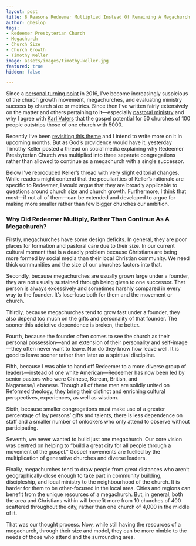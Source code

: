 ```yaml
---
layout: post
title: 8 Reasons Redeemer Multiplied Instead Of Remaining A Megachurch
author: gheslop
tags:
- Redeemer Presbyterian Church
- Megachurch
- Church Size
- Church Growth
- Timothy Keller
image: assets/images/timothy-keller.jpg
featured: true
hidden: false

---
```

Since a [personal turning point](https://rekindle.co.za/content/some-misgivings-about-andrew-heards-lifeboat-analogy/ "Misgivings About Church Growth Emphasis") in 2016, I’ve become increasingly suspicious of the church growth movement, megachurches, and evaluating ministry success by church size or metrics. Since then I’ve written fairly extensively on the matter and others pertaining to it—especially [pastoral ministry](https://africa.thegospelcoalition.org/article/pastor-why-do-you-want-a-big-church/ "Why Do You Want A Big Church?") and why I agree with [Karl Vaters](https://www.christianitytoday.com/karl-vaters/2017/july/50-churches-100-instead-of-1-church-of-5000.html "Karl Vaters On More Small Churches") that the gospel potential for 50 churches of 100 people outstrips those of one church with 5000.

Recently I’ve been [revisiting this theme](https://rekindle.co.za/content/2022-03-03-gifts-service "Overemphasising Service At Expense Of Gifts") and I intend to write more on it in upcoming months. But as God’s providence would have it, yesterday Timothy Keller posted a thread on social media explaining why Redeemer Presbyterian Church was multiplied into three separate congregations rather than allowed to continue as a megachurch with a single successor.

Below I’ve reproduced Keller’s thread with very slight editorial changes. While readers might contend that the peculiarities of Keller’s rationale are specific to Redeemer, I would argue that they are broadly applicable to questions around church size and church growth. Furthermore, I think that most—if not all of them—can be extended and developed to argue for making more smaller rather than few bigger churches our ambition.

### Why Did Redeemer Multiply, Rather Than Continue As A Megachurch?

Firstly, megachurches have some design deficits. In general, they are poor places for formation and pastoral care due to their size. In our current cultural moment that is a deadly problem because Christians are being more formed by social media than their local Christian community. We need thick communities and the size of our churches factors into that.

Secondly, because megachurches are usually grown large under a founder, they are not usually sustained through being given to one successor. That person is always excessively and sometimes harshly compared in every way to the founder. It’s lose-lose both for them and the movement or church.

Thirdly, because megachurches tend to grow fast under a founder, they also depend too much on the gifts and personality of that founder. The sooner this addictive dependence is broken, the better.

Fourth, because the founder often comes to see the church as their personal possession—and an extension of their personality and self-image—they often never want to leave. Nor do they know how leave well. It is good to leave sooner rather than later as a spiritual discipline.

Fifth, because I was able to hand off Redeemer to a more diverse group of leaders—instead of one white American—Redeemer has now been led by senior pastors who were Chinese, Korean, British, and Nagamese/Lebanese. Though all of these men are solidly united on Reformed theology, they bring their distinct and enriching cultural perspectives, experiences, as well as wisdom.

Sixth, because smaller congregations must make use of a greater percentage of lay persons’ gifts and talents, there is less dependence on staff and a smaller number of onlookers who only attend to observe without participating.

Seventh, we never wanted to build just one megachurch. Our core vision was centred on helping to “build a great city for all people through a movement of the gospel.” Gospel movements are fuelled by the multiplication of generative churches and diverse leaders.

Finally, megachurches tend to draw people from great distances who aren’t geographically close enough to take part in community building, discipleship, and local ministry to the neighbourhood of the church. It is harder for them to be other-focused in the local area. Cities and regions can benefit from the unique resources of a megachurch. But, in general, both the area and Christians within will benefit more from 10 churches of 400 scattered throughout the city, rather than one church of 4,000 in the middle of it.

That was our thought process. Now, while still having the resources of a megachurch, through their size and model, they can be more nimble to the needs of those who attend and the surrounding area.
